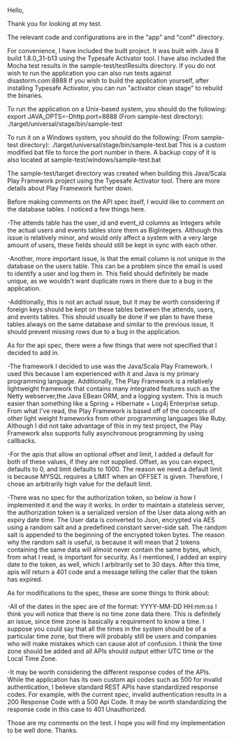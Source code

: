 Hello,

Thank you for looking at my test. 

The relevant code and configurations are in the "app" and "conf" directory.

For convenience, I have included the built project. It was built with Java 8 build 1.8.0_31-b13 using the Typesafe Activator tool. I have also included the Mocha test results in the sample-test/testResults directory.
If you do not wish to run the application you can also run tests against disastorm.com:8888
If you wish to build the application yourself, after installing Typesafe Activator, you can run "activator clean stage" to rebuild the binaries.

To run the application on a Unix-based system, you should do the following:
export JAVA_OPTS=-Dhttp.port=8888
(From sample-test directory): ./target/universal/stage/bin/sample-test

To run it on a Windows system, you should do the following:
(From sample-test directory): ./target/universal/stage/bin/sample-test.bat
This is a custom modified bat file to force the port number in there. A backup copy of it is also located at sample-test/windows/sample-test.bat

The sample-test/target directory was created when building this Java/Scala Play Framework project using the Typesafe Activator tool. There are more details about Play Framework further down.

Before making comments on the API spec itself, I would like to comment on the database tables. I noticed a few things here.

-The attends table has the user_id and event_id columns as Integers while the actual users and events tables store them as BigIntegers.
Although this issue is relatively minor, and would only affect a system with a very large amount of users, these fields should still be kept in sync with each other.

-Another, more important issue, is that the email column is not unique in the database on the users table. This can be a problem since the email is used to identify a user
and log them in. This field should definitely be made unique, as we wouldn't want duplicate rows in there due to a bug in the application.

-Additionally, this is not an actual issue, but it may be worth considering if foreign keys should be kept on these tables between the attends, users, and events tables.
This should usually be done if we plan to have these tables always on the same database and similar to the previous issue, it should prevent missing rows due to a bug in the application.


As for the api spec, there were a few things that were not specified that I decided to add in.

-The framework I decided to use was the Java/Scala Play Framework. I used this because I am experienced with it and Java is my primary programming language. Additionally, The Play Framework is a relatively lightweight framework that contains many integrated features such as the Netty webserver,the Java EBean ORM, and a logging system. This is much easier than something like a Spring + Hibernate + Log4j Enterprise setup. From what I've read, the Play Framework is based off of the concepts of other light weight frameworks from other programming languages like Ruby. Although I did not take advantage of this in my test project, the Play Framework also supports fully asynchronous programming by using callbacks.

-For the apis that allow an optional offset and limit, I added a default for both of these values, if they are not supplied. Offset, as you can expect, defaults to 0, and limit
 defaults to 1000. The reason we need a default limit is because MYSQL requires a LIMIT when an OFFSET is given. Therefore, I chose an arbitrarily high value for the default limit.

-There was no spec for the authorization token, so below is how I implemented it and the way it works.
In order to maintain a stateless server, the authorization token is a serialized version of the User data along with an expiry date time. The User data is converted to Json,
encrypted via AES using a random salt and a predefined constant server-side salt. The random salt is appended to the beginning of the encrypted token bytes. The reason why
the random salt is useful, is because it will mean that 2 tokens containing the same data will almost never contain the same bytes, which, from what I read, is important for security.
As I mentioned, I added an expiry date to the token, as well, which I arbitrarily set to 30 days. After this time, apis will return a 401 code and a message telling the caller
that the token has expired.

As for modifications to the spec, these are some things to think about:

-All of the dates in the spec are of the format: YYYY-MM-DD HH:mm:ss
I think you will notice that there is no time zone data there. This is definitely an issue, since time zone is basically a requirement to know a time. I suppose you could say that all the times in the system should be of a particular time zone, but there will probably still be users and companies who will make mistakes which can cause alot of confusion. I think the time zone
should be added and all APIs should output either UTC time or the Local Time Zone.

-It may be worth considering the different response codes of the APIs. While the application has its own custom api codes such as 500 for invalid authentication, I believe standard REST APIs
have standardized response codes. For example, with the current spec, invalid authentication results in a 200 Response Code with a 500 Api Code. It may be worth standardizing the response code in this case to 401 Unauthorized.

Those are my comments on the test. I hope you will find my implementation to be well done.
Thanks.
